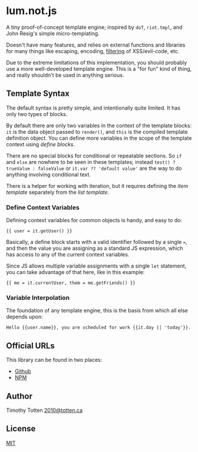 # lum.not.js

A tiny proof-of-concept template engine; inspired by `doT`, `riot.tmpl`, 
and John Resig's simple micro-templating.

Doesn't have many features, and relies on external functions and libraries
for many things like escaping, encoding, [filtering] of XSS/evil-code, etc.

Due to the extreme limitations of this implementation, you should probably
use a more well-developed template engine. This is a "for fun" kind of thing,
and really shouldn't be used in anything serious.

## Template Syntax

The default syntax is pretty simple, and intentionally quite limited.
It has only two types of blocks. 

By default there are only two variables in the context of the template
blocks: `it` is the data object passed to `render()`, and `this` is the
compiled template definition object. You can define more variables in
the scope of the template context using _define blocks_.

There are no special blocks for conditional or repeatable sections.
So `if` and `else` are nowhere to be seen in these templates; instead
`test() ? trueValue : falseValue` or `it.var ?? 'default value'` are
the way to do anything involving conditional text. 

There is a helper for working with iteration, but it requires defining
the _item template_ separately from the _list template_.

### Define Context Variables

Defining context variables for common objects is handy, and easy to do:

```
{{ user = it.getUser() }}
```

Basically, a define block starts with a valid identifier followed 
by a single `=`, and then the value you are assigning as a standard
JS expression, which has access to any of the current context variables.

Since JS allows multiple variable assignments with a single `let` statement,
you can take advantage of that here, like in this example:

```
{{ me = it.currentUser, them = me.getFriends() }}
```

### Variable Interpolation

The foundation of any template engine, this is the basis from which all
else depends upon:

```
Hello {{user.name}}, you are scheduled for work {{it.day || 'today'}}.
```

## Official URLs

This library can be found in two places:

 * [Github](https://github.com/supernovus/lum.not.js)
 * [NPM](https://www.npmjs.com/package/@lumjs/not)

## Author

Timothy Totten <2010@totten.ca>

## License

[MIT](https://spdx.org/licenses/MIT.html)

[filtering]: https://github.com/cure53/DOMPurify
